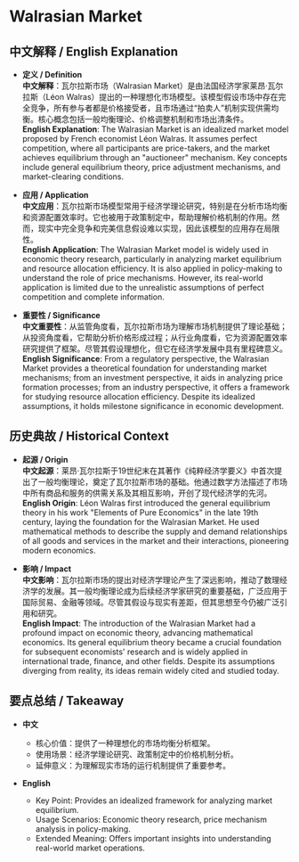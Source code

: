 # Walrasian Market

## 中文解释 / English Explanation

* **定义 / Definition**  
  **中文解释**：瓦尔拉斯市场（Walrasian Market）是由法国经济学家莱昂·瓦尔拉斯（Léon Walras）提出的一种理想化市场模型。该模型假设市场中存在完全竞争，所有参与者都是价格接受者，且市场通过“拍卖人”机制实现供需均衡。核心概念包括一般均衡理论、价格调整机制和市场出清条件。  
  **English Explanation**: The Walrasian Market is an idealized market model proposed by French economist Léon Walras. It assumes perfect competition, where all participants are price-takers, and the market achieves equilibrium through an "auctioneer" mechanism. Key concepts include general equilibrium theory, price adjustment mechanisms, and market-clearing conditions.

* **应用 / Application**  
  **中文应用**：瓦尔拉斯市场模型常用于经济学理论研究，特别是在分析市场均衡和资源配置效率时。它也被用于政策制定中，帮助理解价格机制的作用。然而，现实中完全竞争和完美信息假设难以实现，因此该模型的应用存在局限性。  
  **English Application**: The Walrasian Market model is widely used in economic theory research, particularly in analyzing market equilibrium and resource allocation efficiency. It is also applied in policy-making to understand the role of price mechanisms. However, its real-world application is limited due to the unrealistic assumptions of perfect competition and complete information.

* **重要性 / Significance**  
  **中文重要性**：从监管角度看，瓦尔拉斯市场为理解市场机制提供了理论基础；从投资角度看，它帮助分析价格形成过程；从行业角度看，它为资源配置效率研究提供了框架。尽管其假设理想化，但它在经济学发展中具有里程碑意义。  
  **English Significance**: From a regulatory perspective, the Walrasian Market provides a theoretical foundation for understanding market mechanisms; from an investment perspective, it aids in analyzing price formation processes; from an industry perspective, it offers a framework for studying resource allocation efficiency. Despite its idealized assumptions, it holds milestone significance in economic development.

## 历史典故 / Historical Context

* **起源 / Origin**  
  **中文起源**：莱昂·瓦尔拉斯于19世纪末在其著作《纯粹经济学要义》中首次提出了一般均衡理论，奠定了瓦尔拉斯市场的基础。他通过数学方法描述了市场中所有商品和服务的供需关系及其相互影响，开创了现代经济学的先河。  
  **English Origin**: Léon Walras first introduced the general equilibrium theory in his work "Elements of Pure Economics" in the late 19th century, laying the foundation for the Walrasian Market. He used mathematical methods to describe the supply and demand relationships of all goods and services in the market and their interactions, pioneering modern economics.

* **影响 / Impact**  
  **中文影响**：瓦尔拉斯市场的提出对经济学理论产生了深远影响，推动了数理经济学的发展。其一般均衡理论成为后续经济学家研究的重要基础，广泛应用于国际贸易、金融等领域。尽管其假设与现实有差距，但其思想至今仍被广泛引用和研究。  
  **English Impact**: The introduction of the Walrasian Market had a profound impact on economic theory, advancing mathematical economics. Its general equilibrium theory became a crucial foundation for subsequent economists' research and is widely applied in international trade, finance, and other fields. Despite its assumptions diverging from reality, its ideas remain widely cited and studied today.

## 要点总结 / Takeaway

* **中文**  
  - 核心价值：提供了一种理想化的市场均衡分析框架。  
  - 使用场景：经济学理论研究、政策制定中的价格机制分析。  
  - 延伸意义：为理解现实市场的运行机制提供了重要参考。

* **English**  
  - Key Point: Provides an idealized framework for analyzing market equilibrium.  
   - Usage Scenarios: Economic theory research, price mechanism analysis in policy-making.  
   - Extended Meaning: Offers important insights into understanding real-world market operations.
